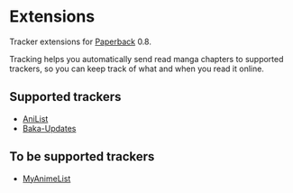 # Extensions

Tracker extensions for [Paperback](https://paperback.moe/) 0.8.

Tracking helps you automatically send read manga chapters to supported trackers, so you can keep track of what and when you read it online.

## Supported trackers

- [AniList](https://anilist.co/)
- [Baka-Updates](https://www.mangaupdates.com/)

## To be supported trackers

- [MyAnimeList](https://myanimelist.net/)
